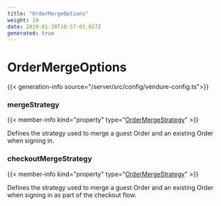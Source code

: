 ```yaml
---
title: "OrderMergeOptions"
weight: 10
date: 2019-01-30T10:57:03.827Z
generated: true
---
```

<!-- This file was generated from the Vendure TypeScript source. Do not modify. Instead, re-run "generate-docs" -->


# OrderMergeOptions

{{< generation-info source="/server/src/config/vendure-config.ts">}}



### mergeStrategy

{{< member-info kind="property" type="<a href='/docs/api//orders/order-merge-strategy/'>OrderMergeStrategy</a>" >}}

Defines the strategy used to merge a guest Order and an existing Order whensigning in.

### checkoutMergeStrategy

{{< member-info kind="property" type="<a href='/docs/api//orders/order-merge-strategy/'>OrderMergeStrategy</a>" >}}

Defines the strategy used to merge a guest Order and an existing Order whensigning in as part of the checkout flow.

